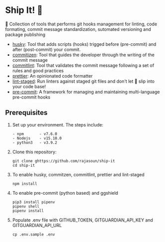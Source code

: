 # Ship It! 🚀

🚀 Collection of tools that performs git hooks management for linting, code formating, commit message standardization, sutomated versioning and package publishing

-   [husky](https://github.com/typicode/husky): Tool that adds scripts (hooks) trigged before (pre-commit) and after (post-commit) your commit.
-   [commitizen](https://github.com/commitizen/cz-cli): Tool that guides the developer through the writing of the commit message
-   [commitlint](https://github.com/conventional-changelog/commitlint): Tool that validates the commit message following a set of rules and good practices
-   [prettier](https://prettier.io/): An opinionated code formatter
-   [lint-staged](https://github.com/okonet/lint-staged): Run linters against staged git files and don't let :poop: slip into your code base!
-   [pre-commit](https://pre-commit.com/): A framework for managing and maintaining multi-language pre-commit hooks

## Prerequisites

1.  Set up your environment.
    The steps include:

        - npm       - v7.6.0
        - Nodejs    - v15.10.0
        - python3   - v3.9.2

1.  Clone this repository:

    ```
    git clone ghttps://github.com/rajasoun/ship-it
    cd ship-it
    ```

1.  To enable husky, commitzen, commitlint, prettier and lint-staged

    ```
    npm install
    ```

1.  To enable pre-commit (python based) and ggshield

    ```
    pip3 install pipenv
    pipenv shell
    pipenv install
    ```

1.  Populate .env file with GITHUB_TOKEN, GITGUARDIAN_API_KEY and GITGUARDIAN_API_URL
    ```
    cp .env.sample .env
    ```
